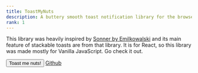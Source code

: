 ```yaml
---
title: ToastMyNuts
description: A buttery smooth toast notification library for the browser.
rank: 1
---
```


This library was heavily inspired by <a href="https://sonner.emilkowal.ski/" target="_blank" rel="noreferrer noopener" class="link">Sonner by Emilkowalski</a> and its main feature of stackable toasts are from that library. It is for React, so this library was made mostly for Vanilla JavaScript. Go check it out.

<div class="cta-container">
    <button data-render-toast="neutral">
    Toast me nuts!
    </button>
    <a href="https://github.com/Ragudos/toastmynuts" class="btn primary" rel="noreferrer noopener" target="_blank">
        Github
        <i class="devicon-github-original"></i>
    </a>
</div>